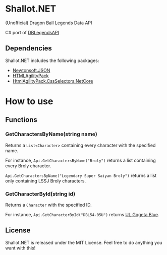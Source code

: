 # Shallot.NET
(Unofficial) Dragon Ball Legends Data API

C# port of [DBLegendsAPI](https://github.com/feijoes/DBlegendsAPI)

## Dependencies
Shallot.NET includes the following packages:
- [Newtonsoft.JSON](https://github.com/JamesNK/Newtonsoft.Json/tree/master)
- [HTMLAgilityPack](https://github.com/zzzprojects/html-agility-pack/tree/master)
- [HtmlAgilityPack.CssSelectors.NetCore](https://github.com/trenoncourt/HtmlAgilityPack.CssSelectors.NetCore)

# How to use
## Functions

### GetCharactersByName(string name)

Returns a ```List<Character>``` containing every character with the specified name.

For instance, ```Api.GetCharactersByName("Broly")``` returns a list containing every Broly character.

```Api.GetCharactersByName("Legendary Super Saiyan Broly")``` returns a list only containing LSSJ Broly characters.

### GetCharacterById(string id)

Returns a ```Character``` with the specified ID.

For instance, ```Api.GetCharacterById("DBL54-05U")``` returns [UL Gogeta Blue](https://legends.dbz.space/characters/508).

## License

Shallot.NET is released under the MIT License. Feel free to do anything you want with this!
